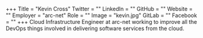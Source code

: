 +++
Title = "Kevin Cross"
Twitter = ""
LinkedIn = ""
GitHub = ""
Website = ""
Employer = "arc-net"
Role = ""
Image = "kevin.jpg"
GitLab = ""
Facebook = ""
+++
Cloud Infrastructure Engineer at arc-net working to improve all the DevOps things involved in delivering software services from the cloud.
